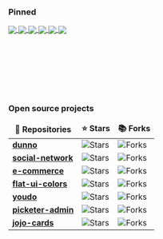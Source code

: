### Pinned
<a href="https://github.com/mvximenko/dunno">
  <img align="center" src="https://github-readme-stats.vercel.app/api/pin/?username=mvximenko&repo=dunno" />
</a>
<a href="https://github.com/mvximenko/jojo-cards">
  <img align="center" src="https://github-readme-stats.vercel.app/api/pin/?username=mvximenko&repo=jojo-cards" />
</a>
<a href="https://github.com/mvximenko/social-network">
  <img align="center" src="https://github-readme-stats.vercel.app/api/pin/?username=mvximenko&repo=social-network" />
</a>
<a href="https://github.com/mvximenko/e-commerce">
  <img align="center" src="https://github-readme-stats.vercel.app/api/pin/?username=mvximenko&repo=e-commerce" />
</a><a href="https://github.com/mvximenko/flat-ui-colors">
  <img align="center" src="https://github-readme-stats.vercel.app/api/pin/?username=mvximenko&repo=flat-ui-colors" />
</a><a href="https://github.com/mvximenko/youdo">
  <img align="center" src="https://github-readme-stats.vercel.app/api/pin/?username=mvximenko&repo=youdo" />
</a>

<br><br><br>
<br><br><br>

<h3>Open source projects</h3>
<table>
  <thead align="center">
    <tr border: none;>
      <td><b>🎁 Repositories</b></td>
      <td><b>⭐ Stars</b></td>
      <td><b>📚 Forks</b></td>
    </tr>
  </thead>
  <tbody>
    <tr>
      <td><a href="https://github.com/mvximenko/dunno"><b>dunno</b></a></td>
      <td><img alt="Stars" src="https://img.shields.io/github/stars/mvximenko/dunno?style=flat-square&labelColor=343b41"/></td>
      <td><img alt="Forks" src="https://img.shields.io/github/forks/mvximenko/dunno?style=flat-square&labelColor=343b41"/></td>
    </tr>
	  <tr>
      <td><a href="https://github.com/mvximenko/social-network"><b>social-network</b></a></td>
      <td><img alt="Stars" src="https://img.shields.io/github/stars/mvximenko/social-network?style=flat-square&labelColor=343b41"/></td>
      <td><img alt="Forks" src="https://img.shields.io/github/forks/mvximenko/social-network?style=flat-square&labelColor=343b41"/></td>
    </tr>
    <tr>
      <td><a href="https://github.com/mvximenko/e-commerce"><b>e-commerce</b></a></td>
      <td><img alt="Stars" src="https://img.shields.io/github/stars/mvximenko/e-commerce?style=flat-square&labelColor=343b41"/></td>
      <td><img alt="Forks" src="https://img.shields.io/github/forks/mvximenko/e-commerce?style=flat-square&labelColor=343b41"/></td>
    </tr>
     <tr>
      <td><a href="https://github.com/mvximenko/dunno"><b>flat-ui-colors</b></a></td>
      <td><img alt="Stars" src="https://img.shields.io/github/stars/mvximenko/flat-ui-colors?style=flat-square&labelColor=343b41"/></td>
      <td><img alt="Forks" src="https://img.shields.io/github/forks/mvximenko/flat-ui-colors?style=flat-square&labelColor=343b41"/></td>
    </tr>
     <tr>
      <td><a href="https://github.com/mvximenko/youdo"><b>youdo</b></a></td>
      <td><img alt="Stars" src="https://img.shields.io/github/stars/mvximenko/youdo?style=flat-square&labelColor=343b41"/></td>
      <td><img alt="Forks" src="https://img.shields.io/github/forks/mvximenko/youdo?style=flat-square&labelColor=343b41"/></td>
    </tr>
      <tr>
      <td><a href="https://github.com/mvximenko/picketer-admin"><b>picketer-admin</b></a></td>
      <td><img alt="Stars" src="https://img.shields.io/github/stars/mvximenko/picketer-admin?style=flat-square&labelColor=343b41"/></td>
      <td><img alt="Forks" src="https://img.shields.io/github/forks/mvximenko/picketer-admin?style=flat-square&labelColor=343b41"/></td>
    </tr>
      <tr>
      <td><a href="https://github.com/mvximenko/jojo-cards"><b>jojo-cards</b></a></td>
      <td><img alt="Stars" src="https://img.shields.io/github/stars/mvximenko/jojo-cards?style=flat-square&labelColor=343b41"/></td>
      <td><img alt="Forks" src="https://img.shields.io/github/forks/mvximenko/jojo-cards?style=flat-square&labelColor=343b41"/></td>
    </tr>
  </tbody>
</table>
